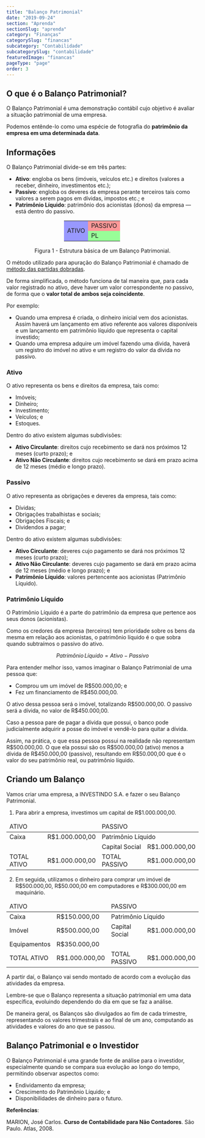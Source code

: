 ```yaml
---
title: "Balanço Patrimonial"
date: "2019-09-24"
section: "Aprenda"
sectionSlug: "aprenda"
category: "Finanças"
categorySlug: "financas"
subcategory: "Contabilidade"
subcategorySlug: "contabilidade"
featuredImage: "financas"
pageType: "page"
order: 3
---
```


## O que é o Balanço Patrimonial?

O Balanço Patrimonial é uma demonstração contábil cujo objetivo é avaliar a situação patrimonial de uma empresa.

Podemos entênde-lo como uma espécie de fotografia do **patrimônio da empresa em uma determinada data**.


## Informações

O Balanço Patrimonial divide-se em três partes:

- **Ativo**: engloba os bens (imóveis, veículos etc.) e direitos (valores a receber, dinheiro, investimentos etc.);
- **Passivo**: engloba os deveres da empresa perante terceiros tais como valores a serem pagos em dívidas, impostos etc.; e
- **Patrimônio Líquido**: patrimônio dos acionistas (donos) da empresa — está dentro do passivo.

<table class="regularTable responsiveTable" style="max-width: 40%;margin-left:auto;margin-right:auto;">
<tbody>
<tr>
<td rowspan="2" style="background-color: rgba(0, 0, 255, 0.4);">ATIVO</td>
<td style="background-color: rgba(255, 0, 0, 0.4);">PASSIVO</td>
</tr>
<tr>
<td style="background-color: rgba(0, 255, 0, 0.4);;">PL</td>

</tr>

</tbody>
</table>

<p class="legenda" style="text-align:center">Figura 1 - Estrutura básica de um Balanço Patrimonial.</p>

O método utilizado para apuração do Balanço Patrimonial é chamado de [método das partidas dobradas](https://pt.wikipedia.org/wiki/M%C3%A9todo_das_partidas_dobradas).

De forma simplificada, o método funciona de tal maneira que, para cada valor registrado no ativo, deve haver um valor correspondente no passivo, de forma que o **valor total de ambos seja coincidente**.

Por exemplo:

- Quando uma empresa é criada, o dinheiro inicial vem dos acionistas. Assim haverá um lançamento em ativo referente aos valores disponíveis e um lançamento em patrimônio líquido que representa o capital investido;
- Quando uma empresa adquire um imóvel fazendo uma dívida, haverá um registro do imóvel no ativo e um registro do valor da dívida no passivo.

### Ativo

O ativo representa os bens e direitos da empresa, tais como:

- Imóveis;
- Dinheiro;
- Investimento;
- Veículos; e
- Estoques.

Dentro do ativo existem algumas subdivisões:

- **Ativo Circulante**: direitos cujo recebimento se dará nos próximos 12 meses (curto prazo); e
- **Ativo Não Circulante**: direitos cujo recebimento se dará em prazo acima de 12 meses (médio e longo prazo).

### Passivo

O ativo representa as obrigações e deveres da empresa, tais como:

- Dívidas;
- Obrigações trabalhistas e sociais;
- Obrigações Fiscais; e
- Dividendos a pagar;

Dentro do ativo existem algumas subdivisões:

- **Ativo Circulante**: deveres cujo pagamento se dará nos próximos 12 meses (curto prazo);
- **Ativo Não Circulante**: deveres cujo pagamento se dará em prazo acima de 12 meses (médio e longo prazo); e
- **Patrimônio Líquido**: valores pertencente aos acionistas (Patrimônio Líquido).

### Patrimônio Líquido

O Patrimônio Líquido é a parte do patrimônio da empresa que pertence aos seus donos (acionistas).

Como os credores da empresa (terceiros) tem prioridade sobre os bens da mesma em relação aos acionistas, o patrimônio líquido é o que sobra quando subtraímos o passivo do ativo.


$$
Patrimônio\,Líquido = Ativo - Passivo
$$


Para entender melhor isso, vamos imaginar o Balanço Patrimonial de uma pessoa que:

- Comprou um um imóvel de R\$500.000,00; e
- Fez um financiamento de R\$450.000,00.

O ativo dessa pessoa será o imóvel, totalizando R\$500.000,00. O passivo será a dívida, no valor de R\$450.000,00.

Caso a pessoa pare de pagar a dívida que possui, o banco pode judicialmente adquirir a posse do imóvel e vendê-lo para quitar a dívida.

Assim, na prática, o que essa pessoa possui na realidade não representam R\$500.000,00. O que ela possui são os R\$500.000,00 (ativo) menos a dívida de R\$450.000,00 (passivo), resultando em R\$50.000,00 que é o valor do seu patrimônio real, ou patrimônio líquido.


## Criando um Balanço

Vamos criar uma empresa, a INVESTINDO S.A. e fazer o seu Balanço Patrimonial.

1. Para abrir a empresa, investimos um capital de R$1.000.000,00.

<div class = "overflow">
<table class="regularTable responsiveTable">
<thead>
<tr>
<td colspan="2">ATIVO</td>
<td colspan="2">PASSIVO</td>
</tr>
</thead>
<tbody>
<tr>
<td>Caixa</td>
<td>R$1.000.000,00</td>
<td colspan="2">Patrimônio Líquido</td>
</tr>
<tr>
<td></td>
<td></td>
<td>Capital Social</td>
<td>R$1.000.000,00</td>
</tr>
<tr>
<td>TOTAL ATIVO</td>
<td>R$1.000.000,00</td>
<td>TOTAL PASSIVO</td>
<td>R$1.000.000,00</td>
</tr>
</tbody>
</table>
</div>

2. Em seguida, utilizamos o dinheiro para comprar um imóvel de R\$500.000,00, R\$50.000,00 em computadores e R\$300.000,00 em maquinário.

<div class = "overflow">
<table class="regularTable responsiveTable">
<thead>
<tr>
<td colspan="2">ATIVO</td>
<td colspan="2">PASSIVO</td>
</tr>
</thead>
<tbody>
<tr>
<td>Caixa</td>
<td>R$150.000,00</td>
<td colspan="2">Patrimônio Líquido</td>
</tr>
<tr>
<td>Imóvel</td>
<td>R$500.000,00</td>
<td>Capital Social</td>
<td>R$1.000.000,00</td>
</tr>
<tr>
<td>Equipamentos</td>
<td>R$350.000,00</td>
<td></td>
<td></td>
</tr>
<tr>
<td>TOTAL ATIVO</td>
<td>R$1.000.000,00</td>
<td>TOTAL PASSIVO</td>
<td>R$1.000.000,00</td>
</tr>
</tbody>
</table>
</div>

A partir daí, o Balanço vai sendo montado de acordo com a evolução das atividades da empresa.

Lembre-se que o Balanço representa a situação patrimonial em uma data específica, evoluindo dependendo do dia em que se faz a análise.

De maneira geral, os Balanços são divulgados ao fim de cada trimestre, representando os valores trimestrais e ao final de um ano, computando as atividades e valores do ano que se passou.




## Balanço Patrimonial e o Investidor

O Balanço Patrimonial é uma grande fonte de análise para o investidor, especialmente quando se compara sua evolução ao longo do tempo, permitindo observar aspectos como:

- Endividamento da empresa;
- Crescimento do Patrimônio Líquido; e
- Disponibilidades de dinheiro para o futuro.

<div class="referencias">

**Referências**:

<p id="1">MARION, José Carlos. <strong>Curso de Contabilidade para Não Contadores</strong>. São Paulo. Atlas, 2008.</p>


</div>



